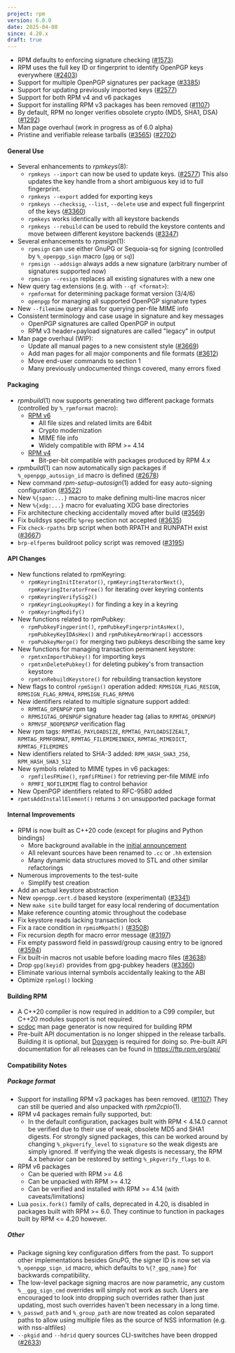 ```yaml
---
project: rpm
version: 6.0.0
date: 2025-04-08
since: 4.20.x
draft: true
---
```


* RPM defaults to enforcing signature checking
  ([#1573](https://github.com/rpm-software-management/rpm/issues/1573))
* RPM uses the full key ID or fingerprint to identify OpenPGP keys everywhere
  ([#2403](https://github.com/rpm-software-management/rpm/issues/2403))
* Support for multiple OpenPGP signatures per package
  ([#3385](https://github.com/rpm-software-management/rpm/issues/3385))
* Support for updating previously imported keys
  ([#2577](https://github.com/rpm-software-management/rpm/issues/2577))
* Support for both RPM v4 and v6 packages
* Support for installing RPM v3 packages has been removed
  ([#1107](https://github.com/rpm-software-management/rpm/issues/1107))
* By default, RPM no longer verifies obsolete crypto (MD5, SHA1, DSA)
  ([#1292](https://github.com/rpm-software-management/rpm/issues/1292))
* Man page overhaul (work in progress as of 6.0 alpha)
* Pristine and verifiable release tarballs ([#3565](https://github.com/rpm-software-management/rpm/issues/3565)) ([#2702](https://github.com/rpm-software-management/rpm/issues/2702))

#### General Use
* Several enhancements to *rpmkeys*(8):
  * `rpmkeys --import` can now be used to update keys.
    ([#2577](https://github.com/rpm-software-management/rpm/issues/2577))
    This also updates the key handle from a short ambiguous key id to
    full fingerprint.
  * `rpmkeys --export` added for exporting keys
  * `rpmkeys --checksig`, `--list`, `--delete` use and expect full
    fingerprint of the keys
    ([#3360](https://github.com/rpm-software-management/rpm/issues/3360))
  * `rpmkeys` works identically with all keystore backends
  * `rpmkeys --rebuild` can be used to rebuild the keystore contents and
     move between different keystore backends ([#3347](https://github.com/rpm-software-management/rpm/issues/3347))
* Several enhancements to *rpmsign*(1):
  * `rpmsign` can use either GnuPG or Sequoia-sq for signing (controlled
    by `%_openpgp_sign` macro (`gpg` or `sq`))
  * `rpmsign --addsign` always adds a new signature (arbitrary number of
    signatures supported now)
  * `rpmsign --resign` replaces all existing signatures with a new one
* New query tag extensions (e.g. with `--qf <format>`):
  * `rpmformat` for determining package format version (3/4/6)
  * `openpgp` for managing all supported OpenPGP signature types
* New `--filemime` query alias for querying per-file MIME info
* Consistent terminology and case usage in signature and key messages
  * OpenPGP signatures are called OpenPGP in output
  * RPM v3 header+payload signatures are called "legacy" in output
* Man page overhaul (WIP):
  * Update all manual pages to a new consistent style
    ([#3669](https://github.com/rpm-software-management/rpm/issues/3669))
  * Add man pages for all major components and file formats
    ([#3612](https://github.com/rpm-software-management/rpm/issues/3612))
  * Move end-user commands to section 1
  * Many previously undocumented things covered, many errors fixed

#### Packaging
* *rpmbuild*(1) now supports generating two different package formats
  (controlled by `%_rpmformat` macro):
  * [RPM v6](https://rpm-software-management.github.io/rpm/manual/format_v6.html)
    * All file sizes and related limits are 64bit
    * Crypto modernization
    * MIME file info
    * Widely compatible with RPM >= 4.14
  * [RPM v4](https://rpm-software-management.github.io/rpm/manual/format_v4.html)
    * Bit-per-bit compatible with packages produced by RPM 4.x
* *rpmbuild*(1) can now automatically sign packages if `%_openpgp_autosign_id`
  macro is defined ([#2678](https://github.com/rpm-software-management/rpm/issues/2678))
* New command *rpm-setup-autosign*(1) added for easy auto-signing configuration
  ([#3522](https://github.com/rpm-software-management/rpm/issues/3522))
* New `%{span:...}` macro to make defining multi-line macros nicer
* New `%{xdg:...}` macro for evaluating XDG base directories
* Fix architecture checking accidentally moved after build
  ([#3569](https://github.com/rpm-software-management/rpm/issues/3569))
* Fix buildsys specific `%prep` section not accepted
  ([#3635](https://github.com/rpm-software-management/rpm/issues/3635))
* Fix `check-rpaths` brp script when both RPATH and RUNPATH exist ([#3667](https://github.com/rpm-software-management/rpm/issues/3667))
* `brp-elfperms` buildroot policy script was removed ([#3195](https://github.com/rpm-software-management/rpm/issues/3195))

#### API Changes
* New functions related to rpmKeyring:
  * `rpmKeyringInitIterator()`, `rpmKeyringIteratorNext()`,
    `rpmKeyringIteratorFree()` for iterating over keyring contents
  * `rpmKeyringVerifySig2()`
  * `rpmKeyringLookupKey()` for finding a key in a keyring
  * `rpmKeyringModify()`
* New functions related to rpmPubkey:
  * `rpmPubkeyFingperint()`, `rpmPubkeyFingerprintAsHex()`,
    `rpmPubkeyKeyIDAsHex()` and `rpmPubkeyArmorWrap()` accessors
  * `rpmPubkeyMerge()` for merging two pubkeys describing the same key
* New functions for managing transaction permanent keystore:
  * `rpmtxnImportPubkey()` for importing keys
  * `rpmtxnDeletePubkey()` for deleting pubkey's from transaction keystore
  * `rpmtxnRebuildKeystore()` for rebuilding transaction keystore
* New flags to control `rpmSign()` operation added:
  `RPMSIGN_FLAG_RESIGN`, `RPMSIGN_FLAG_RPMV4`, `RPMSIGN_FLAG_RPMV6`
* New identifiers related to multiple signature support added:
  * `RPMTAG_OPENPGP` rpm tag
  * `RPMSIGTAG_OPENPGP` signature header tag (alias to `RPMTAG_OPENPGP`)
  * `RPMVSF_NOOPENPGP` verification flag
* New rpm tags:
  `RPMTAG_PAYLOADSIZE`, `RPMTAG_PAYLOADSIZEALT`, `RPMTAG_RPMFORMAT`,
  `RPMTAG_FILEMIMEINDEX`, `RPMTAG_MIMEDICT`, `RPMTAG_FILEMIMES`
* New identifiers related to SHA-3 added:
  `RPM_HASH_SHA3_256`, `RPM_HASH_SHA3_512`
* New symbols related to MIME types in v6 packages:
  * `rpmfilesFMime()`, `rpmfiFMime()` for retrieving per-file MIME info
  * `RPMFI_NOFILEMIME` flag to control behavior
* New OpenPGP identifiers related to RFC-9580 added
* `rpmtsAddInstallElement()` returns `3` on unsupported package format

#### Internal Improvements
* RPM is now built as C++20 code (except for plugins and Python bindings)
  * More background available in the [initial announcement](https://github.com/rpm-software-management/rpm/discussions/2983)
  * All relevant sources have been renamed to `.cc` or `.hh` extension
  * Many dynamic data structures moved to STL and other similar refactorings
* Numerous improvements to the test-suite
  * Simplify test creation
* Add an actual keystore abstraction
* New `openpgp.cert.d` based keystore (experimental) ([#3341](https://github.com/rpm-software-management/rpm/issues/3341))
* New `make site` build target for easy local rendering of documentation
* Make reference counting atomic throughout the codebase
* Fix keystore reads lacking transaction lock
* Fix a race condition in `rpmioMkpath()` ([#3508](https://github.com/rpm-software-management/rpm/issues/3508))
* Fix recursion depth for macro error message ([#3197](https://github.com/rpm-software-management/rpm/issues/3197))
* Fix empty password field in passwd/group causing entry to be ignored
  ([#3594](https://github.com/rpm-software-management/rpm/issues/3594))
* Fix built-in macros not usable before loading macro files ([#3638](https://github.com/rpm-software-management/rpm/issues/3638))
* Drop `gpg(keyid)` provides from gpg-pubkey headers ([#3360](https://github.com/rpm-software-management/rpm/issues/3360))
* Eliminate various internal symbols accidentally leaking to the ABI
* Optimize `rpmlog()` locking

#### Building RPM
* A C++20 compiler is now required in addition to a C99 compiler, but
  C++20 modules support is not required.
* [scdoc](https://git.sr.ht/~sircmpwn/scdoc) man page generator is now
  required for building RPM
* Pre-built API documentation is no longer shipped in the release tarballs.
  Building it is optional, but [Doxygen](https://github.com/doxygen/)
  is required for doing so. Pre-built API documentation for all releases
  can be found in https://ftp.rpm.org/api/

#### Compatibility Notes
##### Package format
* Support for installing RPM v3 packages has been removed.
  ([#1107](https://github.com/rpm-software-management/rpm/issues/1107))
  They can still be queried and also unpacked with *rpm2cpio*(1).
* RPM v4 packages remain fully supported, but:
  * In the default configuration, packages built with RPM < 4.14.0 cannot
    be verified due to their use of weak, obsolete MD5 and SHA1 digests.
    For strongly signed packages, this can be worked around by changing
    `%_pkgverify_level` to `signature` so the weak digests are simply ignored.
    If verifying the weak digests is necessary, the RPM 4.x behavior can
    be restored by setting `%_pkgverify_flags` to `0`.
* RPM v6 packages
  * Can be queried with RPM >= 4.6
  * Can be unpacked with RPM >= 4.12
  * Can be verified and installed with RPM >= 4.14 (with caveats/limitations)
* Lua `posix.fork()` family of calls, deprecated in 4.20, is disabled in
  packages built with RPM >= 6.0. They continue to function in packages
  built by RPM <= 4.20 however.

##### Other
* Package signing key configuration differs from the past. To support
  other implementations besides GnuPG, the signer ID is now set via
  `%_openpgp_sign_id` macro, which defaults to `%{?_gpg_name}` for
  backwards compatibility.
* The low-level package signing macros are now parametric, any custom
  `%__gpg_sign_cmd` overrides will simply not work as such. Users are
  encouraged to look into dropping such overrides rather than just
  updating, most such overrides haven't been necessary in a long time.
* `%_passwd_path` and `%_group_path` are now treated as colon separated
  paths to allow using multiple files as the source of NSS information
  (e.g. with nss-altfiles)
* `--pkgid` and `--hdrid` query sources CLI-switches have been dropped
  ([#2633](https://github.com/rpm-software-management/rpm/issues/2633))
